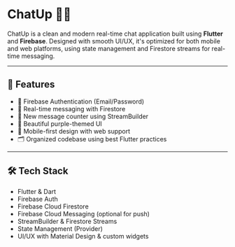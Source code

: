 # ChatUp 💬🔥

ChatUp is a clean and modern real-time chat application built using **Flutter** and **Firebase**. Designed with smooth UI/UX, it's optimized for both mobile and web platforms, using state management and Firestore streams for real-time messaging.

---

## 📱 Features

- 🔐 Firebase Authentication (Email/Password)
- 💬 Real-time messaging with Firestore
- 📨 New message counter using StreamBuilder
- 🎨 Beautiful purple-themed UI
- 📲 Mobile-first design with web support
- 🗂 Organized codebase using best Flutter practices

---

## 🛠️ Tech Stack

- Flutter & Dart
- Firebase Auth
- Firebase Cloud Firestore
- Firebase Cloud Messaging (optional for push)
- StreamBuilder & Firestore Streams
- State Management (Provider)
- UI/UX with Material Design & custom widgets
